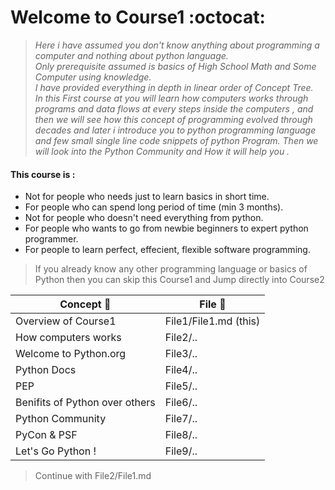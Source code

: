 # Welcome to Course1 :octocat:
> _Here i have assumed you don't know anything about programming a computer and nothing about python language.<br/>
Only prerequisite assumed is basics of High School Math and Some Computer using knowledge. <br/>I have provided everything in depth in linear order of Concept Tree.<br/>
In this First course at you will learn how computers works through programs and data flows at every steps inside the computers , and then we will see how this concept of programming evolved through decades and later i introduce you to python programming language and few small single line code snippets of python Program. 
Then we will look into the Python Community and How it will help you ._
#### This course is : 
* Not for people who needs just to learn basics in short time.
* For people who can spend long period of time (min 3 months).
* Not for people who doesn't need everything from python.
* For people who wants to go from newbie beginners to expert python programmer.
* For people to learn perfect, effecient, flexible software programming.
> If you already know any other programming language or basics of Python then you can skip this Course1 and Jump directly into Course2

Concept :pencil: | File :bookmark_tabs:
--------|-------
Overview of Course1 | File1/File1.md (this)
How computers works | File2/..
Welcome to Python.org | File3/..
Python Docs | File4/..
PEP | File5/..
Benifits of Python over others | File6/..
Python Community | File7/..
PyCon & PSF | File8/..
Let's Go Python ! | File9/..



> Continue with File2/File1.md



